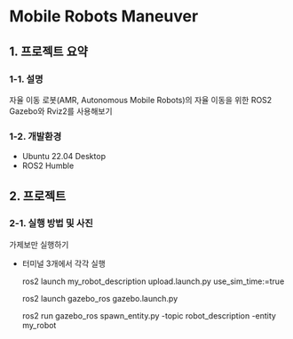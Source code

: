 # Mobile Robots Maneuver
## 1. 프로젝트 요약
### 1-1. 설명
자율 이동 로봇(AMR, Autonomous Mobile Robots)의 자율 이동을 위한 ROS2 Gazebo와 Rviz2를 사용해보기
### 1-2. 개발환경
- Ubuntu 22.04 Desktop
- ROS2 Humble
## 2. 프로젝트 
### 2-1. 실행 방법 및 사진
가제보만 실행하기
- 터미널 3개에서 각각 실행

    ros2 launch my_robot_description upload.launch.py use_sim_time:=true



    ros2 launch gazebo_ros gazebo.launch.py



    ros2 run gazebo_ros spawn_entity.py -topic robot_description -entity my_robot

